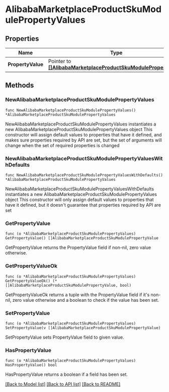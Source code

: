 # AlibabaMarketplaceProductSkuModulePropertyValues

## Properties

Name | Type | Description | Notes
------------ | ------------- | ------------- | -------------
**PropertyValue** | Pointer to [**[]AlibabaMarketplaceProductSkuModulePropertyValue**](AlibabaMarketplaceProductSkuModulePropertyValue.md) |  | [optional] 

## Methods

### NewAlibabaMarketplaceProductSkuModulePropertyValues

`func NewAlibabaMarketplaceProductSkuModulePropertyValues() *AlibabaMarketplaceProductSkuModulePropertyValues`

NewAlibabaMarketplaceProductSkuModulePropertyValues instantiates a new AlibabaMarketplaceProductSkuModulePropertyValues object
This constructor will assign default values to properties that have it defined,
and makes sure properties required by API are set, but the set of arguments
will change when the set of required properties is changed

### NewAlibabaMarketplaceProductSkuModulePropertyValuesWithDefaults

`func NewAlibabaMarketplaceProductSkuModulePropertyValuesWithDefaults() *AlibabaMarketplaceProductSkuModulePropertyValues`

NewAlibabaMarketplaceProductSkuModulePropertyValuesWithDefaults instantiates a new AlibabaMarketplaceProductSkuModulePropertyValues object
This constructor will only assign default values to properties that have it defined,
but it doesn't guarantee that properties required by API are set

### GetPropertyValue

`func (o *AlibabaMarketplaceProductSkuModulePropertyValues) GetPropertyValue() []AlibabaMarketplaceProductSkuModulePropertyValue`

GetPropertyValue returns the PropertyValue field if non-nil, zero value otherwise.

### GetPropertyValueOk

`func (o *AlibabaMarketplaceProductSkuModulePropertyValues) GetPropertyValueOk() (*[]AlibabaMarketplaceProductSkuModulePropertyValue, bool)`

GetPropertyValueOk returns a tuple with the PropertyValue field if it's non-nil, zero value otherwise
and a boolean to check if the value has been set.

### SetPropertyValue

`func (o *AlibabaMarketplaceProductSkuModulePropertyValues) SetPropertyValue(v []AlibabaMarketplaceProductSkuModulePropertyValue)`

SetPropertyValue sets PropertyValue field to given value.

### HasPropertyValue

`func (o *AlibabaMarketplaceProductSkuModulePropertyValues) HasPropertyValue() bool`

HasPropertyValue returns a boolean if a field has been set.


[[Back to Model list]](../README.md#documentation-for-models) [[Back to API list]](../README.md#documentation-for-api-endpoints) [[Back to README]](../README.md)


